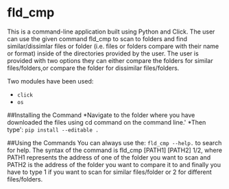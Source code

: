 # fld_cmp
This is a command-line application built using Python and Click. The user can use the given command fld_cmp to scan to folders and find similar/dissimlar
files or folder (i.e. files or folders compare with their name or format) inside of the directories provided by the user. The user is provided with two options
they can either compare the folders for similar files/folders,or compare the folder for dissimilar files/folders. 

Two modules have been used:
* `click`
* `os`

##Installing the Command
*Navigate to the folder where you have downloaded the files using cd command on the command line.'
*Then type':
  `pip install --editable .`
  
##Using the Commands
You can always use the:
		`fld_cmp --help.` to search for help.
The syntax of the command is fld_cmp [PATH1] [PATH2] 1/2, 
where PATH1 represents the address of one of the folder you want to scan 
and PATH2 is the address of the folder you want to compare it to 
and finally you have to type 1 if you want to scan for similar files/folder
or 2 for different files/folders.
  